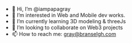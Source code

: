 - 👋 Hi, I’m @iampapagray
- 👀 I’m interested in Web and Mobile dev works.
- 🌱 I’m currently learning 3D modeling & threeJs
- 💞️ I’m looking to collaborate on Web3 projects
- 📫 How to reach me: gray@branselgh.com

<!---
iampapagray/iampapagray is a ✨ special ✨ repository because its `README.md` (this file) appears on your GitHub profile.
You can click the Preview link to take a look at your changes.
--->
